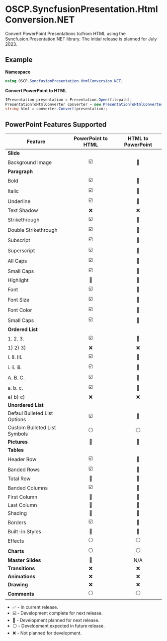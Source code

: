 # OSCP.SyncfusionPresentation.HtmlConversion.NET
Convert PowerPoint Presentations to/from HTML using the Syncfusion.Presentation.NET library. The initial release is planned for July 2023.

Example
---
**Namespace**
```csharp
using OSCP.SyncfusionPresentation.HtmlConversion.NET;
```

**Convert PowerPoint to HTML**
```csharp
IPresentation presentation = Presentation.Open(filepath);
PresentationToHtmlConverter converter = new PresentationToHtmlConverter();
string html = converter.Convert(presentation);
```

PowerPoint Features Supported
---
| Feature | PowerPoint to HTML | HTML to PowerPoint |
|---------|:------------------:|:------------------:|
| **Slide** |
| Background Image | :ballot_box_with_check: | :large_blue_diamond: |
| **Paragraph** |
| Bold | :ballot_box_with_check: | :large_blue_diamond: |
| Italic | :ballot_box_with_check: | :large_blue_diamond: |
| Underline | :ballot_box_with_check: | :large_blue_diamond: |
| Text Shadow | :x: | :x: |
| Strikethrough | :ballot_box_with_check: | :large_blue_diamond: |
| Double Strikethrough | :ballot_box_with_check: | :large_blue_diamond: |
| Subscript | :ballot_box_with_check: | :large_blue_diamond: |
| Superscript | :ballot_box_with_check: | :large_blue_diamond: |
| All Caps | :ballot_box_with_check: | :large_blue_diamond: |
| Small Caps | :ballot_box_with_check: | :large_blue_diamond: |
| Highlight | :large_blue_diamond: | :large_blue_diamond: |
| Font | :ballot_box_with_check: | :large_blue_diamond: |
| Font Size | :ballot_box_with_check: | :large_blue_diamond: |
| Font Color | :ballot_box_with_check: | :large_blue_diamond: |
| Small Caps | :ballot_box_with_check: | :large_blue_diamond: |
| **Ordered List** |
| 1. 2. 3. | :ballot_box_with_check: | :large_blue_diamond: |
| 1) 2) 3) | :x: | :x: |
| I. II. III. | :ballot_box_with_check: | :large_blue_diamond: |
| i. ii. iii. | :ballot_box_with_check: | :large_blue_diamond: |
| A. B. C. | :ballot_box_with_check: | :large_blue_diamond: |
| a. b. c. | :ballot_box_with_check: | :large_blue_diamond: |
| a) b) c) | :x: | :x: |
| **Unordered List** |
| Defaul Bulleted List Options | :ballot_box_with_check: | :large_blue_diamond: |
| Custom Bulleted List Symbols | :white_circle: | :white_circle: |
| **Pictures** | :large_blue_diamond: | :large_blue_diamond: |
| **Tables** | | |
| Header Row | :ballot_box_with_check: | :large_blue_diamond: |
| Banded Rows | :ballot_box_with_check: | :large_blue_diamond: |
| Total Row | :large_blue_diamond: | :large_blue_diamond: |
| Banded Columns | :ballot_box_with_check: | :large_blue_diamond: |
| First Column | :large_blue_diamond: | :large_blue_diamond: |
| Last Column | :large_blue_diamond: | :large_blue_diamond: |
| Shading | :large_blue_diamond: | :large_blue_diamond: |
| Borders | :ballot_box_with_check: | :large_blue_diamond: |
| Built-in Styles | :large_blue_diamond: | :large_blue_diamond: |
| Effects | :white_circle: | :white_circle: |
| **Charts** | :white_circle: | :white_circle: |
| **Master Slides** | :large_blue_diamond: | N/A |
| **Transitions** | :x: | :x: |
| **Animations** | :x: | :x: |
| **Drawing** | :x: | :x: |
| **Comments** | :white_circle: | :white_circle: |

- :white_check_mark: - In current release.
- :ballot_box_with_check: - Development complete for next release.
- :large_blue_diamond: - Development planned for next release.
- :white_circle: - Development expected in future release.
- :x: - Not planned for development.
